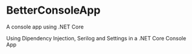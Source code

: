 # BetterConsoleApp
A console app using .NET Core

Using Dipendency Injection, Serilog and Settings in a .NET Core Console App
